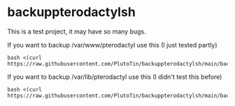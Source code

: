 # backuppterodactylsh

This is a test project, it may have so many bugs.

If you want to backup /var/www/pterodactyl use this (I just tested partly)

```
bash <(curl https://raw.githubusercontent.com/PlutoTin/backuppterodactylsh/main/backupwwwstart.sh)
```
If you want to backup /var/lib/pterodactyl use this (I didn't test this before)

```
bash <(curl https://raw.githubusercontent.com/PlutoTin/backuppterodactylsh/main/backuplibstart.sh)
```
